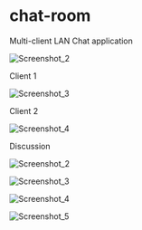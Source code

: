 # chat-room
Multi-client LAN Chat application

![Screenshot_2](https://github.com/Apostolos-Kazopidis/chat-room/assets/70575515/e1b175f7-2abe-44cc-b08f-d31594347cac)

Client 1


![Screenshot_3](https://github.com/Apostolos-Kazopidis/chat-room/assets/70575515/e7874877-7bcc-4d8a-b769-69d8d9a1fe95)


Client 2

![Screenshot_4](https://github.com/Apostolos-Kazopidis/chat-room/assets/70575515/fa8ec19b-f0c8-4d84-bb0b-6dfbd6e66687)

Discussion

![Screenshot_2](https://github.com/Apostolos-Kazopidis/chat-room/assets/70575515/dd1e07c7-0f15-4848-a5c7-2f151adf9076)

![Screenshot_3](https://github.com/Apostolos-Kazopidis/chat-room/assets/70575515/c2a1ee77-00b5-483c-846c-db83e781f74f)

![Screenshot_4](https://github.com/Apostolos-Kazopidis/chat-room/assets/70575515/9e1fdd2b-9741-453b-8471-76bdb0a54367)

![Screenshot_5](https://github.com/Apostolos-Kazopidis/chat-room/assets/70575515/ef8e9b15-bbec-47ce-a125-0247e02c3b38)
